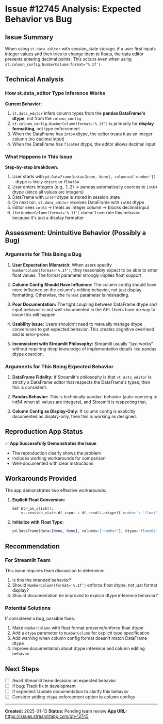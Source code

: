 # Issue #12745 Analysis: Expected Behavior vs Bug

## Issue Summary

When using `st.data_editor` with session_state storage, if a user first inputs integer values and then tries to change them to floats, the data editor prevents entering decimal points. This occurs even when using `st.column_config.NumberColumn(format='%.1f')`.

## Technical Analysis

### How st.data_editor Type Inference Works

**Current Behavior:**

1. `st.data_editor` infers column types from the **pandas DataFrame's dtype**, not from the `column_config`
2. `st.column_config.NumberColumn(format='%.1f')` is primarily for **display formatting**, not type enforcement
3. When the DataFrame has `int64` dtype, the editor treats it as an integer column (no decimal input)
4. When the DataFrame has `float64` dtype, the editor allows decimal input

### What Happens in This Issue

**Step-by-step breakdown:**

1. User starts with `pd.DataFrame(data=[None, None], columns=['number'])` - dtype is likely `object` or `float64`
2. User enters integers (e.g., 1, 2) → pandas automatically coerces to `int64` dtype (since all values are integers)
3. DataFrame with `int64` dtype is stored in session_state
4. On next run, `st.data_editor` receives DataFrame with `int64` dtype
5. Editor sees `int64` → treats as integer column → blocks decimal input
6. The `NumberColumn(format='%.1f')` doesn't override this behavior because it's just a display formatter

## Assessment: Unintuitive Behavior (Possibly a Bug)

### Arguments for This Being a Bug

1. **User Expectation Mismatch:** When users specify `NumberColumn(format='%.1f')`, they reasonably expect to be able to enter float values. The format parameter strongly implies float support.

2. **Column Config Should Have Influence:** The column config should have more influence on the column's editing behavior, not just display formatting. Otherwise, the `format` parameter is misleading.

3. **Poor Documentation:** The tight coupling between DataFrame dtype and input behavior is not well-documented in the API. Users have no way to know this will happen.

4. **Usability Issue:** Users shouldn't need to manually manage dtype conversions to get expected behavior. This creates cognitive overhead and is error-prone.

5. **Inconsistent with Streamlit Philosophy:** Streamlit usually "just works" without requiring deep knowledge of implementation details like pandas dtype coercion.

### Arguments for This Being Expected Behavior

1. **DataFrame Fidelity:** If Streamlit's philosophy is that `st.data_editor` is strictly a DataFrame editor that respects the DataFrame's types, then this is consistent.

2. **Pandas Behavior:** This is technically pandas' behavior (auto-coercing to int64 when all values are integers), and Streamlit is respecting that.

3. **Column Config as Display-Only:** If column config is explicitly documented as display-only, then this is working as designed.

## Reproduction App Status

✅ **App Successfully Demonstrates the Issue**

- The reproduction clearly shows the problem
- Includes working workarounds for comparison
- Well-documented with clear instructions

## Workarounds Provided

The app demonstrates two effective workarounds:

1. **Explicit Float Conversion:**

   ```python
   def btn_on_click():
       st.session_state.df_input = df_result.astype({'number': 'float'})
   ```

2. **Initialize with Float Type:**
   ```python
   pd.DataFrame(data=[None, None], columns=['number'], dtype='float64')
   ```

## Recommendation

### For Streamlit Team

This issue requires team discussion to determine:

1. Is this the intended behavior?
2. Should `NumberColumn(format='%.1f')` enforce float dtype, not just format display?
3. Should documentation be improved to explain dtype inference behavior?

### Potential Solutions

If considered a bug, possible fixes:

1. Make `NumberColumn` with float format preserve/enforce float dtype
2. Add a `dtype` parameter to `NumberColumn` for explicit type specification
3. Add warning when column config format doesn't match DataFrame dtype
4. Improve documentation about dtype inference and column editing behavior

## Next Steps

- [ ] Await Streamlit team decision on expected behavior
- [ ] If bug: Track fix in development
- [ ] If expected: Update documentation to clarify this behavior
- [ ] Consider adding `dtype` enforcement option to column configs

---

**Created:** 2025-01-13
**Status:** Pending team review
**App URL:** https://issues.streamlitapp.com/gh-12745
